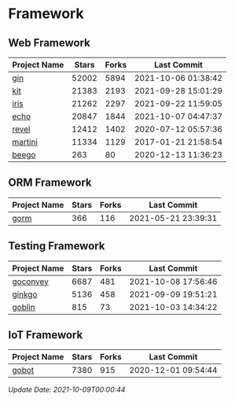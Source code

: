# Framework

## Web Framework
| Project Name | Stars | Forks | Last Commit |
| ------------ | ----- | ----- | ----------- |
| [gin](https://github.com/gin-gonic/gin) | 52002 | 5894 | 2021-10-06 01:38:42 |
| [kit](https://github.com/go-kit/kit) | 21383 | 2193 | 2021-09-28 15:01:29 |
| [iris](https://github.com/kataras/iris) | 21262 | 2297 | 2021-09-22 11:59:05 |
| [echo](https://github.com/labstack/echo) | 20847 | 1844 | 2021-10-07 04:47:37 |
| [revel](https://github.com/revel/revel) | 12412 | 1402 | 2020-07-12 05:57:36 |
| [martini](https://github.com/go-martini/martini) | 11334 | 1129 | 2017-01-21 21:58:54 |
| [beego](https://github.com/astaxie/beego) | 263 | 80 | 2020-12-13 11:36:23 |

## ORM Framework
| Project Name | Stars | Forks | Last Commit |
| ------------ | ----- | ----- | ----------- |
| [gorm](https://github.com/jinzhu/gorm) | 366 | 116 | 2021-05-21 23:39:31 |

## Testing Framework
| Project Name | Stars | Forks | Last Commit |
| ------------ | ----- | ----- | ----------- |
| [goconvey](https://github.com/smartystreets/goconvey) | 6687 | 481 | 2021-10-08 17:56:46 |
| [ginkgo](https://github.com/onsi/ginkgo) | 5136 | 458 | 2021-09-09 19:51:21 |
| [goblin](https://github.com/franela/goblin) | 815 | 73 | 2021-10-03 14:34:22 |

## IoT Framework
| Project Name | Stars | Forks | Last Commit |
| ------------ | ----- | ----- | ----------- |
| [gobot](https://github.com/hybridgroup/gobot) | 7380 | 915 | 2020-12-01 09:54:44 |

*Update Date: 2021-10-09T00:00:44*